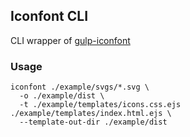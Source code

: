 ## Iconfont CLI

CLI wrapper of [gulp-iconfont](https://github.com/nfroidure/gulp-iconfont)

### Usage

```
iconfont ./example/svgs/*.svg \
  -o ./example/dist \
  -t ./example/templates/icons.css.ejs ./example/templates/index.html.ejs \
  --template-out-dir ./example/dist
```
